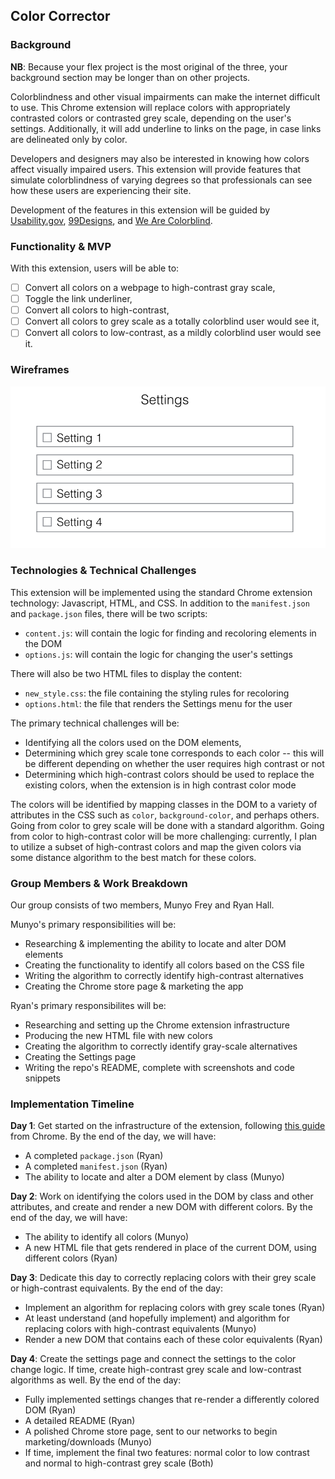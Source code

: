 ## Color Corrector

### Background

**NB**: Because your flex project is the most original of the three, your background section may be longer than on other projects.

Colorblindness and other visual impairments can make the internet difficult to use.  This Chrome extension will replace colors with appropriately contrasted colors or contrasted grey scale, depending on the user's settings.  Additionally, it will add underline to links on the page, in case links are delineated only by color.  

Developers and designers may also be interested in knowing how colors affect visually impaired users. This extension will provide features that simulate colorblindness of varying degrees so that professionals can see how these users are experiencing their site.  

Development of the features in this extension will be guided by [Usability.gov](https://www.usability.gov/get-involved/blog/2010/02/color-blindness.html), [99Designs](https://99designs.com/blog/tips/designers-need-to-understand-color-blindness/), and [We Are Colorblind](http://wearecolorblind.com).

### Functionality & MVP

With this extension, users will be able to:

- [ ] Convert all colors on a webpage to high-contrast gray scale,
- [ ] Toggle the link underliner,
- [ ] Convert all colors to high-contrast,
- [ ] Convert all colors to grey scale as a totally colorblind user would see it,
- [ ] Convert all colors to low-contrast, as a mildly colorblind user would see it.
 
### Wireframes

![wireframes](images/flex-settings.png)

### Technologies & Technical Challenges

This extension will be implemented using the standard Chrome extension technology: Javascript, HTML, and CSS.  In addition to the `manifest.json` and `package.json` files, there will be two scripts:

- `content.js`: will contain the logic for finding and recoloring elements in the DOM
- `options.js`: will contain the logic for changing the user's settings

There will also be two HTML files to display the content:

- `new_style.css`: the file containing the styling rules for recoloring
- `options.html`: the file that renders the Settings menu for the user

The primary technical challenges will be:

- Identifying all the colors used on the DOM elements,
- Determining which grey scale tone corresponds to each color -- this will be different depending on whether the user requires high contrast or not
- Determining which high-contrast colors should be used to replace the existing colors, when the extension is in high contrast color mode

The colors will be identified by mapping classes in the DOM to a variety of attributes in the CSS such as `color`, `background-color`, and perhaps others.  Going from color to grey scale will be done with a standard algorithm.  Going from color to high-contrast color will be more challenging: currently, I plan to utilize a subset of high-contrast colors and map the given colors via some distance algorithm to the best match for these colors.  

### Group Members & Work Breakdown 

Our group consists of two members, Munyo Frey and Ryan Hall.  

Munyo's primary responsibilities will be:

- Researching & implementing the ability to locate and alter DOM elements 
- Creating the functionality to identify all colors based on the CSS file 
- Writing the algorithm to correctly identify high-contrast alternatives
- Creating the Chrome store page & marketing the app 

Ryan's primary responsibilites will be:

- Researching and setting up the Chrome extension infrastructure
- Producing the new HTML file with new colors 
- Creating the algorithm to correctly identify gray-scale alternatives 
- Creating the Settings page 
- Writing the repo's README, complete with screenshots and code snippets  

### Implementation Timeline

**Day 1**: Get started on the infrastructure of the extension, following [this guide](https://developer.chrome.com/extensions/getstarted) from Chrome.  By the end of the day, we will have:

- A completed `package.json` (Ryan)
- A completed `manifest.json` (Ryan)
- The ability to locate and alter a DOM element by class (Munyo)

**Day 2**: Work on identifying the colors used in the DOM by class and other attributes, and create and render a new DOM with different colors.  By the end of the day, we will have:

- The ability to identify all colors (Munyo)
- A new HTML file that gets rendered in place of the current DOM, using different colors (Ryan)

**Day 3**: Dedicate this day to correctly replacing colors with their grey scale or high-contrast equivalents.  By the end of the day:

- Implement an algorithm for replacing colors with grey scale tones (Ryan)
- At least understand (and hopefully implement) and algorithm for replacing colors with high-contrast equivalents (Munyo)
- Render a new DOM that contains each of these color equivalents (Ryan)

**Day 4**: Create the settings page and connect the settings to the color change logic.  If time, create high-contrast grey scale and low-contrast algorithms as well.  By the end of the day:

- Fully implemented settings changes that re-render a differently colored DOM (Ryan)
- A detailed README (Ryan)
- A polished Chrome store page, sent to our networks to begin marketing/downloads (Munyo)
- If time, implement the final two features: normal color to low contrast and normal to high-contrast grey scale (Both) 

